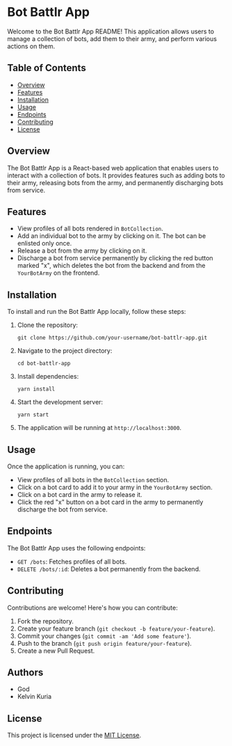 # Bot Battlr App

Welcome to the Bot Battlr App README! This application allows users to manage a collection of bots, add them to their army, and perform various actions on them.

## Table of Contents
- [Overview](#overview)
- [Features](#features)
- [Installation](#installation)
- [Usage](#usage)
- [Endpoints](#endpoints)
- [Contributing](#contributing)
- [License](#license)

## Overview
The Bot Battlr App is a React-based web application that enables users to interact with a collection of bots. It provides features such as adding bots to their army, releasing bots from the army, and permanently discharging bots from service.

## Features
- View profiles of all bots rendered in `BotCollection`.
- Add an individual bot to the army by clicking on it. The bot can be enlisted only once.
- Release a bot from the army by clicking on it.
- Discharge a bot from service permanently by clicking the red button marked "x", which deletes the bot from the backend and from the `YourBotArmy` on the frontend.

## Installation
To install and run the Bot Battlr App locally, follow these steps:
1. Clone the repository:
   ```
   git clone https://github.com/your-username/bot-battlr-app.git
   ```
2. Navigate to the project directory:
   ```
   cd bot-battlr-app
   ```
3. Install dependencies:
   ```
   yarn install
   ```
4. Start the development server:
   ```
   yarn start
   ```
5. The application will be running at `http://localhost:3000`.

## Usage
Once the application is running, you can:
- View profiles of all bots in the `BotCollection` section.
- Click on a bot card to add it to your army in the `YourBotArmy` section.
- Click on a bot card in the army to release it.
- Click the red "x" button on a bot card in the army to permanently discharge the bot from service.

## Endpoints
The Bot Battlr App uses the following endpoints:
- `GET /bots`: Fetches profiles of all bots.
- `DELETE /bots/:id`: Deletes a bot permanently from the backend.

## Contributing
Contributions are welcome! Here's how you can contribute:
1. Fork the repository.
2. Create your feature branch (`git checkout -b feature/your-feature`).
3. Commit your changes (`git commit -am 'Add some feature'`).
4. Push to the branch (`git push origin feature/your-feature`).
5. Create a new Pull Request.

## Authors
- God
- Kelvin Kuria


## License
This project is licensed under the [MIT License](LICENSE).

